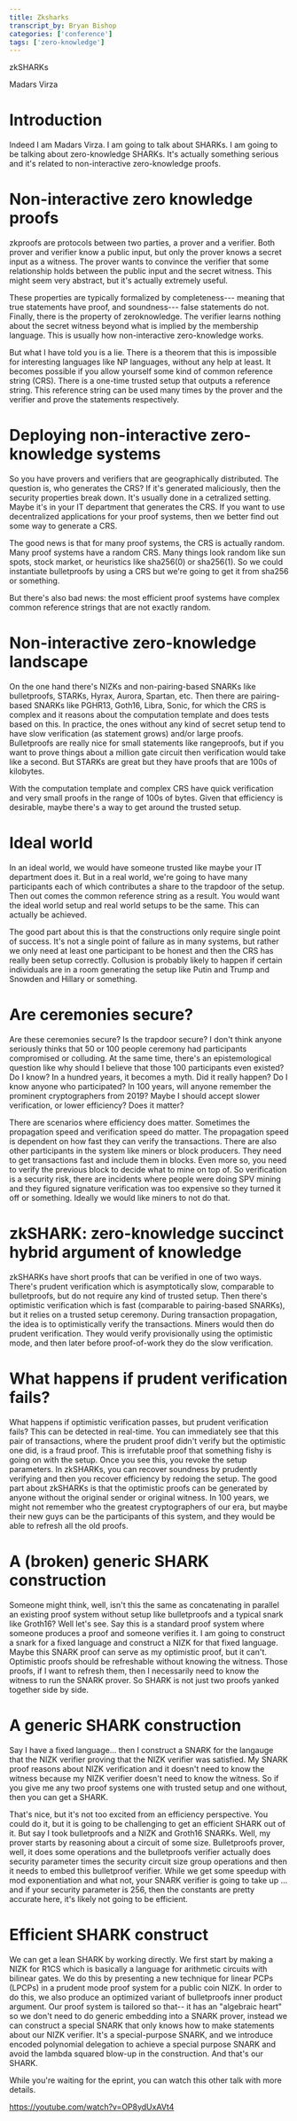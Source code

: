 ```yaml
---
title: Zksharks
transcript_by: Bryan Bishop
categories: ['conference']
tags: ['zero-knowledge']
---
```


zkSHARKs

Madars Virza

# Introduction

Indeed I am Madars Virza. I am going to talk about SHARKs. I am going to be talking about zero-knowledge SHARKs. It's actually something serious and it's related to non-interactive zero-knowledge proofs.

# Non-interactive zero knowledge proofs

zkproofs are protocols between two parties, a prover and a verifier. Both prover and verifier know a public input, but only the prover knows a secret input as a witness. The prover wants to convince the verifier that some relationship holds between the public input and the secret witness. This might seem very abstract, but it's actually extremely useful.

These properties are typically formalized by completeness--- meaning that true statements have proof, and soundness--- false statements do not. Finally, there is the property of zeroknowledge. The verifier learns nothing about the secret witness beyond what is implied by the membership language. This is usually how non-interactive zero-knowledge works.

But what I have told you is a lie. There is a theorem that this is impossible for interesting languages like NP languages, without any help at least. It becomes possible if you allow yourself some kind of common reference string (CRS). There is a one-time trusted setup that outputs a reference string. This reference string can be used many times by the prover and the verifier and prove the statements respectively.

# Deploying non-interactive zero-knowledge systems

So you have provers and verifiers that are geographically distributed. The question is, who generates the CRS? If it's generated maliciously, then the security properties break down. It's usually done in a cetralized setting. Maybe it's in your IT department that generates the CRS. If you want to use decentralized applications for your proof systems, then we better find out some way to generate a CRS.

The good news is that for many proof systems, the CRS is actually random. Many proof systems have a random CRS. Many things look random like sun spots, stock market, or heuristics like sha256(0) or sha256(1). So we could instantiate bulletproofs by using a CRS but we're going to get it from sha256 or something.

But there's also bad news: the most efficient proof systems have complex common reference strings that are not exactly random.

# Non-interactive zero-knowledge landscape

On the one hand there's NIZKs and non-pairing-based SNARKs like bulletproofs, STARKs, Hyrax, Aurora, Spartan, etc. Then there are pairing-based SNARKs like PGHR13, Goth16, Libra, Sonic, for which the CRS is complex and it reasons about the computation template and does tests based on this. In practice, the ones without any kind of secret setup tend to have slow verification (as statement grows) and/or large proofs. Bulletproofs are really nice for small statements like rangeproofs, but if you want to prove things about a million gate circuit then verification would take like a second. But STARKs are great but they have proofs that are 100s of kilobytes.

With the computation template and complex CRS have quick verification and very small proofs in the range of 100s of bytes. Given that efficiency is desirable, maybe there's a way to get around the trusted setup.

# Ideal world

In an ideal world, we would have someone trusted like maybe your IT department does it. But in a real world, we're going to have many participants each of which contributes a share to the trapdoor of the setup. Then out comes the common reference string as a result. You would want the ideal world setup and real world setups to be the same. This can actually be achieved.

The good part about this is that the constructions only require single point of success. It's not a single point of failure as in many systems, but rather we only need at least one participant to be honest and then the CRS has really been setup correctly. Collusion is probably likely to happen if certain individuals are in a room generating the setup like Putin and Trump and Snowden and Hillary or something.

# Are ceremonies secure?

Are these ceremonies secure? Is the trapdoor secure? I don't think anyone seriously thinks that 50 or 100 people ceremony had participants compromised or colluding. At the same time, there's an epistemological question like why should I believe that those 100 participants even existed? Do I know? In a hundred years, it becomes a myth. Did it really happen? Do I know anyone who participated? In 100 years, will anyone remember the prominent cryptographers from 2019? Maybe I should accept slower verification, or lower efficiency? Does it matter?

There are scenarios where efficiency does matter. Sometimes the propagation speed and verification speed do matter. The propagation speed is dependent on how fast they can verify the transactions. There are also other participants in the system like miners or block producers. They need to get transactions fast and include them in blocks. Even more so, you need to verify the previous block to decide what to mine on top of. So verification is a security risk, there are incidents where people were doing SPV mining and they figured signature verification was too expensive so they turned it off or something. Ideally we would like miners to not do that.

# zkSHARK: zero-knowledge succinct hybrid argument of knowledge

zkSHARKs have short proofs that can be verified in one of two ways. There's prudent verification which is asymptotically slow, comparable to bulletproofs, but do not require any kind of trusted setup. Then there's optimistic verification which is fast (comparable to pairing-based SNARKs), but it relies on a trusted setup ceremony. During transaction propagation, the idea is to optimistically verify the transactions. Miners would then do prudent verification. They would verify provisionally using the optimistic mode, and then later before proof-of-work they do the slow verification.

# What happens if prudent verification fails?

What happens if optimistic verification passes, but prudent verification fails? This can be detected in real-time. You can immediately see that this pair of transactions, where the prudent proof didn't verify but the optimistic one did, is a fraud proof. This is irrefutable proof that something fishy is going on with the setup. Once you see this, you revoke the setup parameters. In zkSHARKs, you can recover soundness by prudently verifying and then you recover efficiency by redoing the setup. The good part about zkSHARKs is that the optimistic proofs can be generated by anyone without the original sender or original witness. In 100 years, we might not remember who the greatest cryptographers of our era, but maybe their new guys can be the participants of this system, and they would be able to refresh all the old proofs.

# A (broken) generic SHARK construction

Someone might think, well, isn't this the same as concatenating in parallel an existing proof system without setup like bulletproofs and a typical snark like Groth16? Well let's see. Say this is a standard proof system where someone produces a proof and someone verifies it. I am going to construct a snark for a fixed language and construct a NIZK for that fixed language. Maybe this SNARK proof can serve as my optimistic proof, but it can't. Optimistic proofs should be refreshable without knowing the witness. Those proofs, if I want to refresh them, then I necessarily need to know the witness to run the SNARK prover. So SHARK is not just two proofs yanked together side by side.

# A generic SHARK construction

Say I have a fixed language... then I construct a SNARK for the langauge that the NIZK verifier proving that the NIZK verifier was satisfied. My SNARK proof reasons about NIZK verification and it doesn't need to know the witness because my NIZK verifier doesn't need to know the witness. So if you give me any two proof systems one with trusted setup and one without, then you can get a SHARK.

That's nice, but it's not too excited from an efficiency perspective. You could do it, but it is going to be challenging to get an efficient SHARK out of it. But say I took bulletproofs and a NIZK and Groth16 SNARKs. Well, my prover starts by reasoning about a circuit of some size. Bulletproofs prover, well, it does some operations and the bulletproofs verifier actually does security parameter times the security circuit size group operations and then it needs to embed this bulletproof verifier. While we get some speedup with mod exponentiation and what not, your SNARK verifier is going to take up ... and if your security parameter is 256, then the constants are pretty accurate here, it's likely not going to be efficient.

# Efficient SHARK construct

We can get a lean SHARK by working directly. We first start by making a NIZK for R1CS which is basically a language for arithmetic circuits with bilinear gates. We do this by presenting a new technique for linear PCPs (LPCPs) in a prudent mode proof system for a public coin NIZK. In order to do this, we also produce an optimized variant of bulletproofs inner product argument. Our proof system is tailored so that-- it has an "algebraic heart" so we don't need to do generic embedding into a SNARK prover, instead we can construct a special SNARK that only knows how to make statements about our NIZK verifier. It's a special-purpose SNARK, and we introduce encoded polynomial delegation to achieve a special purpose SNARK and avoid the lambda squared blow-up in the construction. And that's our SHARK.

While you're waiting for the eprint, you can watch this other talk with more details.

<https://youtube.com/watch?v=OP8ydUxAVt4>




